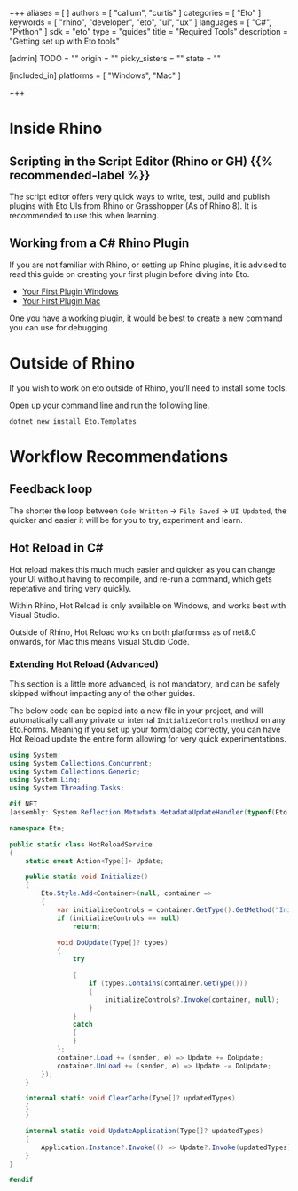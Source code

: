 +++
aliases = [ ]
authors = [ "callum", "curtis" ]
categories = [ "Eto" ]
keywords = [ "rhino", "developer", "eto", "ui", "ux" ]
languages = [ "C#", "Python" ]
sdk = "eto"
type = "guides"
title = "Required Tools"
description = "Getting set up with Eto tools"

[admin]
TODO = ""
origin = ""
picky_sisters = ""
state = ""

[included_in]
platforms = [ "Windows", "Mac" ]

+++

# Inside Rhino

## Scripting in the Script Editor (Rhino or GH) {{% recommended-label %}}

The script editor offers very quick ways to write, test, build and publish plugins with Eto UIs from Rhino or Grasshopper (As of Rhino 8). It is recommended to use this when learning.

## Working from a C# Rhino Plugin

If you are not familiar with Rhino, or setting up Rhino plugins, it is advised to read this guide on creating your first plugin before diving into Eto.

- [Your First Plugin Windows](../../rhinocommon/your-first-plugin-windows/)
- [Your First Plugin Mac](../../rhinocommon/your-first-plugin-mac/)

One you have a working plugin, it would be best to create a new command you can use for debugging.

# Outside of Rhino
If you wish to work on eto outside of Rhino, you'll need to install some tools.

Open up your command line and run the following line.

```
dotnet new install Eto.Templates
```

# Workflow Recommendations

## Feedback loop
The shorter the loop between `Code Written` → `File Saved` → `UI Updated`, the quicker and easier it will be for you to try, experiment and learn.

## Hot Reload in C#

Hot reload makes this much much easier and quicker as you can change your UI without having to recompile, and re-run a command, which gets repetative and tiring very quickly.

Within Rhino, Hot Reload is only available on Windows, and works best with Visual Studio.

Outside of Rhino, Hot Reload works on both platformss as of net8.0 onwards, for Mac this means Visual Studio Code.

### Extending Hot Reload (Advanced)
This section is a little more advanced, is not mandatory, and can be safely skipped without impacting any of the other guides.

The below code can be copied into a new file in your project, and will automatically call any private or internal `InitializeControls` method on any Eto.Forms. Meaning if you set up your form/dialog correctly, you can have Hot Reload update the entire form allowing for very quick experimentations.

 <!-- TODO : Add Video. -->

``` c#
using System;
using System.Collections.Concurrent;
using System.Collections.Generic;
using System.Linq;
using System.Threading.Tasks;

#if NET
[assembly: System.Reflection.Metadata.MetadataUpdateHandler(typeof(Eto.HotReloadService))]

namespace Eto;

public static class HotReloadService
{
	static event Action<Type[]> Update; 

	public static void Initialize()
	{
		Eto.Style.Add<Container>(null, container =>
		{
			var initializeControls = container.GetType().GetMethod("InitializeControls", BindingFlags.NonPublic | BindingFlags.Instance | BindingFlags.DeclaredOnly);
			if (initializeControls == null)
				return;

			void DoUpdate(Type[]? types)
			{
				try

				{
					if (types.Contains(container.GetType()))
					{
						initializeControls?.Invoke(container, null);
					}
				}
				catch
				{
				}
			};
			container.Load += (sender, e) => Update += DoUpdate;
			container.UnLoad += (sender, e) => Update -= DoUpdate;
		});
	}

	internal static void ClearCache(Type[]? updatedTypes)
    {
    }

    internal static void UpdateApplication(Type[]? updatedTypes)
    {
		Application.Instance?.Invoke(() => Update?.Invoke(updatedTypes));
    }
}

#endif
```
